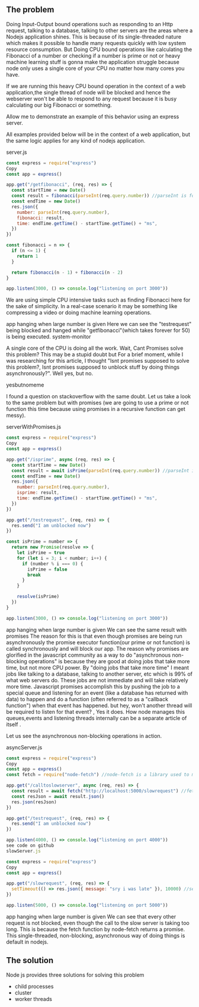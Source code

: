 ## The problem

Doing Input-Output bound operations such as responding to an Http request, talking to a database, talking to other servers are the areas where a Nodejs application shines. This is because of its single-threaded nature which makes it possible to handle many requests quickly with low system resource consumption. But Doing CPU bound operations like calculating the Fibonacci of a number or checking if a number is prime or not or heavy machine learning stuff is gonna make the application struggle because node only uses a single core of your CPU no matter how many cores you have.

If we are running this heavy CPU bound operation in the context of a web application,the single thread of node will be blocked and hence the webserver won't be able to respond to any request because it is busy calculating our big Fibonacci or something.

Allow me to demonstrate an example of this behavior using an express server.

All examples provided below will be in the context of a web application, but the same logic applies for any kind of nodejs application.

server.js
```js
const express = require("express")
Copy
const app = express()

app.get("/getfibonacci", (req, res) => {
  const startTime = new Date()
  const result = fibonacci(parseInt(req.query.number)) //parseInt is for converting string to number
  const endTime = new Date()
  res.json({
    number: parseInt(req.query.number),
    fibonacci: result,
    time: endTime.getTime() - startTime.getTime() + "ms",
  })
})

const fibonacci = n => {
  if (n <= 1) {
    return 1
  }

  return fibonacci(n - 1) + fibonacci(n - 2)
}

app.listen(3000, () => console.log("listening on port 3000"))
```

We are using simple CPU intensive tasks such as finding Fibonacci here for the sake of simplicity. In a real-case scenario it may be something like compressing a video or doing machine learning operations.

app hanging when large number is given
Here we can see the "testrequest" being blocked and hanged while "getfibonacci"(which takes forever for 50) is being executed.
system-monitor

A single core of the CPU is doing all the work.
Wait, Cant Promises solve this problem?
This may be a stupid doubt but For a brief moment, while I was researching for this article, I thought "Isnt promises supposed to solve this problem?, Isnt promises supposed to unblock stuff by doing things asynchronously?". Well yes, but no.

yesbutnomeme

I found a question on stackoverflow with the same doubt.
Let us take a look to the same problem but with promises (we are going to use a prime or not function this time because using promises in a recursive function can get messy).

serverWithPromises.js
```js
const express = require("express")
Copy
const app = express()

app.get("/isprime", async (req, res) => {
  const startTime = new Date()
  const result = await isPrime(parseInt(req.query.number)) //parseInt is for converting string to number
  const endTime = new Date()
  res.json({
    number: parseInt(req.query.number),
    isprime: result,
    time: endTime.getTime() - startTime.getTime() + "ms",
  })
})

app.get("/testrequest", (req, res) => {
  res.send("I am unblocked now")
})

const isPrime = number => {
  return new Promise(resolve => {
    let isPrime = true
    for (let i = 3; i < number; i++) {
      if (number % i === 0) {
        isPrime = false
        break
      }
    }

    resolve(isPrime)
  })
}

app.listen(3000, () => console.log("listening on port 3000"))
```

app hanging when large number is given
We can see the same result with promises
The reason for this is that even though promises are being run asynchronously the promise executor function(our prime or not function) is called synchronously and will block our app. The reason why promises are glorified in the javascript community as a way to do "asynchronous non-blocking operations" is because they are good at doing jobs that take more time, but not more CPU power. By "doing jobs that take more time" I meant jobs like talking to a database, talking to another server, etc which is 99% of what web servers do. These jobs are not immediate and will take relatively more time. Javascript promises accomplish this by pushing the job to a special queue and listening for an event (like a database has returned with data) to happen and do a function (often referred to as a "callback function") when that event has happened. but hey, won't another thread will be required to listen for that event? , Yes it does. How node manages this queues,events and listening threads internally can be a separate article of itself .

Let us see the asynchronous non-blocking operations in action.

asyncServer.js
```js
const express = require("express")
Copy
const app = express()
const fetch = require("node-fetch") //node-fetch is a library used to make http request in nodejs.

app.get("/calltoslowserver", async (req, res) => {
  const result = await fetch("http://localhost:5000/slowrequest") //fetch returns a promise
  const resJson = await result.json()
  res.json(resJson)
})

app.get("/testrequest", (req, res) => {
  res.send("I am unblocked now")
})

app.listen(4000, () => console.log("listening on port 4000"))
see code on github
slowServer.js

const express = require("express")
Copy
const app = express()

app.get("/slowrequest", (req, res) => {
  setTimeout(() => res.json({ message: "sry i was late" }), 10000) //setTimeout is used to mock a network delay of 10 seconds
})

app.listen(5000, () => console.log("listening on port 5000"))
```


app hanging when large number is given
We can see that every other request is not blocked, even though the call to the slow server is taking too long. This is because the fetch function by node-fetch returns a promise. This single-threaded, non-blocking, asynchronous way of doing things is default in nodejs.

## The solution
Node js provides three solutions for solving this problem

- child processes
- cluster
- worker threads
